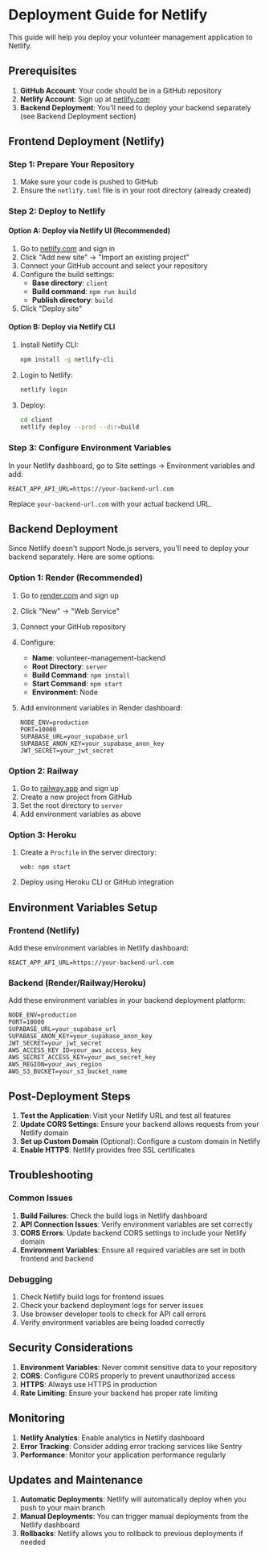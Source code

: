 # Deployment Guide for Netlify

This guide will help you deploy your volunteer management application to Netlify.

## Prerequisites

1. **GitHub Account**: Your code should be in a GitHub repository
2. **Netlify Account**: Sign up at [netlify.com](https://netlify.com)
3. **Backend Deployment**: You'll need to deploy your backend separately (see Backend Deployment section)

## Frontend Deployment (Netlify)

### Step 1: Prepare Your Repository

1. Make sure your code is pushed to GitHub
2. Ensure the `netlify.toml` file is in your root directory (already created)

### Step 2: Deploy to Netlify

#### Option A: Deploy via Netlify UI (Recommended)

1. Go to [netlify.com](https://netlify.com) and sign in
2. Click "Add new site" → "Import an existing project"
3. Connect your GitHub account and select your repository
4. Configure the build settings:
   - **Base directory**: `client`
   - **Build command**: `npm run build`
   - **Publish directory**: `build`
5. Click "Deploy site"

#### Option B: Deploy via Netlify CLI

1. Install Netlify CLI:
   ```bash
   npm install -g netlify-cli
   ```

2. Login to Netlify:
   ```bash
   netlify login
   ```

3. Deploy:
   ```bash
   cd client
   netlify deploy --prod --dir=build
   ```

### Step 3: Configure Environment Variables

In your Netlify dashboard, go to Site settings → Environment variables and add:

```
REACT_APP_API_URL=https://your-backend-url.com
```

Replace `your-backend-url.com` with your actual backend URL.

## Backend Deployment

Since Netlify doesn't support Node.js servers, you'll need to deploy your backend separately. Here are some options:

### Option 1: Render (Recommended)

1. Go to [render.com](https://render.com) and sign up
2. Click "New" → "Web Service"
3. Connect your GitHub repository
4. Configure:
   - **Name**: volunteer-management-backend
   - **Root Directory**: `server`
   - **Build Command**: `npm install`
   - **Start Command**: `npm start`
   - **Environment**: Node

5. Add environment variables in Render dashboard:
   ```
   NODE_ENV=production
   PORT=10000
   SUPABASE_URL=your_supabase_url
   SUPABASE_ANON_KEY=your_supabase_anon_key
   JWT_SECRET=your_jwt_secret
   ```

### Option 2: Railway

1. Go to [railway.app](https://railway.app) and sign up
2. Create a new project from GitHub
3. Set the root directory to `server`
4. Add environment variables as above

### Option 3: Heroku

1. Create a `Procfile` in the server directory:
   ```
   web: npm start
   ```

2. Deploy using Heroku CLI or GitHub integration

## Environment Variables Setup

### Frontend (Netlify)

Add these environment variables in Netlify dashboard:

```
REACT_APP_API_URL=https://your-backend-url.com
```

### Backend (Render/Railway/Heroku)

Add these environment variables in your backend deployment platform:

```
NODE_ENV=production
PORT=10000
SUPABASE_URL=your_supabase_url
SUPABASE_ANON_KEY=your_supabase_anon_key
JWT_SECRET=your_jwt_secret
AWS_ACCESS_KEY_ID=your_aws_access_key
AWS_SECRET_ACCESS_KEY=your_aws_secret_key
AWS_REGION=your_aws_region
AWS_S3_BUCKET=your_s3_bucket_name
```

## Post-Deployment Steps

1. **Test the Application**: Visit your Netlify URL and test all features
2. **Update CORS Settings**: Ensure your backend allows requests from your Netlify domain
3. **Set up Custom Domain** (Optional): Configure a custom domain in Netlify
4. **Enable HTTPS**: Netlify provides free SSL certificates

## Troubleshooting

### Common Issues

1. **Build Failures**: Check the build logs in Netlify dashboard
2. **API Connection Issues**: Verify environment variables are set correctly
3. **CORS Errors**: Update backend CORS settings to include your Netlify domain
4. **Environment Variables**: Ensure all required variables are set in both frontend and backend

### Debugging

1. Check Netlify build logs for frontend issues
2. Check your backend deployment logs for server issues
3. Use browser developer tools to check for API call errors
4. Verify environment variables are being loaded correctly

## Security Considerations

1. **Environment Variables**: Never commit sensitive data to your repository
2. **CORS**: Configure CORS properly to prevent unauthorized access
3. **HTTPS**: Always use HTTPS in production
4. **Rate Limiting**: Ensure your backend has proper rate limiting

## Monitoring

1. **Netlify Analytics**: Enable analytics in Netlify dashboard
2. **Error Tracking**: Consider adding error tracking services like Sentry
3. **Performance**: Monitor your application performance regularly

## Updates and Maintenance

1. **Automatic Deployments**: Netlify will automatically deploy when you push to your main branch
2. **Manual Deployments**: You can trigger manual deployments from the Netlify dashboard
3. **Rollbacks**: Netlify allows you to rollback to previous deployments if needed 